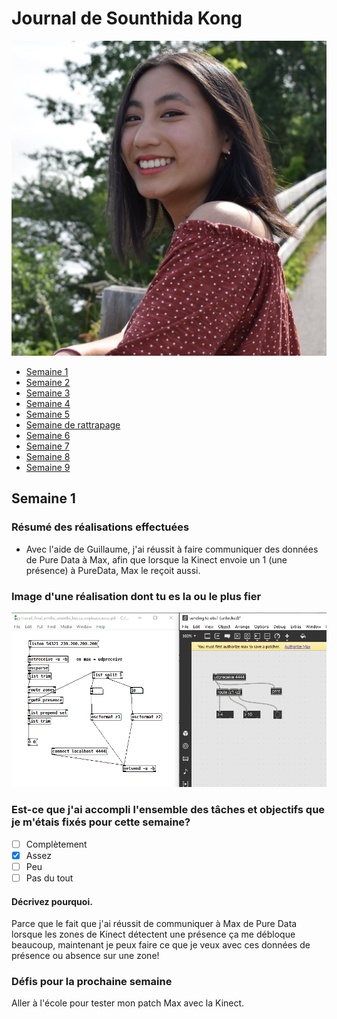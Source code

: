 # Journal de Sounthida Kong
![portrait de Sounthida Kong ](../web/medias/participants/soun.jpg)

* [Semaine 1](#semaine-1)
* [Semaine 2](#semaine-2)
* [Semaine 3](#semaine-3)
* [Semaine 4](#semaine-4)
* [Semaine 5](#semaine-5)
* [Semaine de rattrapage](#semaine-de-rattrapage)
* [Semaine 6](#semaine-6)
* [Semaine 7](#semaine-7)
* [Semaine 8](#semaine-8)
* [Semaine 9](#semaine-9)

## Semaine 1

### Résumé des réalisations effectuées
- Avec l'aide de Guillaume, j'ai réussit à faire communiquer des données de Pure Data à Max, afin que lorsque la Kinect envoie un 1 (une présence) à PureData, Max le reçoit aussi.

### Image d'une réalisation dont tu es la ou le plus fier
![puredata à Max](medias/communication_pd_max.png)

### Est-ce que j'ai accompli l'ensemble des tâches et objectifs que je m'étais fixés pour cette semaine?
- [ ] Complètement
- [x] Assez
- [ ] Peu
- [ ] Pas du tout

#### Décrivez pourquoi.
Parce que le fait que j'ai réussit de communiquer à Max de Pure Data lorsque les zones de Kinect détectent une présence ça me débloque beaucoup, maintenant je peux faire ce que je veux avec ces données de présence ou absence sur une zone!

### Défis pour la prochaine semaine
Aller à l'école pour tester mon patch Max avec la Kinect.  